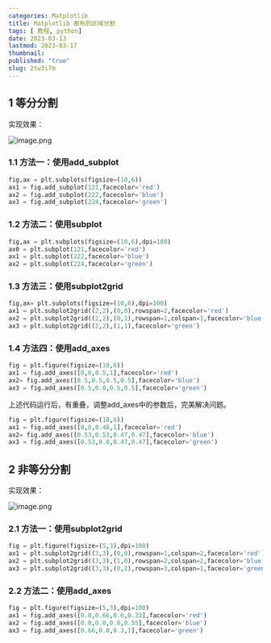 ```yaml
---
categories: Matplotlib
title: Matplotlib 画布的区域分割
tags: [ 教程, python]
date: 2023-03-13
lastmod: 2023-03-17 
thumbnail:  
published: "true"
slug: 2tw3i7m
---
```



## 1 等分分割  

实现效果：

![image.png](https://s1.vika.cn/space/2023/03/13/f36e592651dd42b2a42277b82a6d1fd7) 

### 1.1 方法一：使用add_subplot  

```python
fig,ax = plt.subplots(figsize=(10,6))
ax1 = fig.add_subplot(121,facecolor='red')
ax2 = fig.add_subplot(222,facecolor='blue')
ax3 = fig.add_subplot(224,facecolor='green')
```

### 1.2 方法二：使用subplot  

```python
fig,ax = plt.subplots(figsize=(10,6),dpi=100)
ax0 = plt.subplot(121,facecolor='red')
ax1 = plt.subplot(222,facecolor='blue')
ax2 = plt.subplot(224,facecolor='green')
```

### 1.3 方法三：使用subplot2grid  

```python
fig,ax= plt.subplots(figsize=(10,6),dpi=100)
ax1 = plt.subplot2grid((2,2),(0,0),rowspan=2,facecolor='red')
ax2 = plt.subplot2grid((2,2),(0,1),rowspan=1,colspan=1,facecolor='blue')
ax3 = plt.subplot2grid((2,2),(1,1),facecolor='green')
```

### 1.4 方法四：使用add_axes  

```python
fig = plt.figure(figsize=(10,6))
ax1 = fig.add_axes([0,0,0.5,1],facecolor='red')
ax2= fig.add_axes([0.5,0.5,0.5,0.5],facecolor='blue')
ax3 = fig.add_axes([0.5,0.0,0.5,0.5],facecolor='green')
```
上述代码运行后，有重叠，调整add_axes中的参数后，完美解决问题。  

```python
fig = plt.figure(figsize=(10,6))
ax1 = fig.add_axes([0,0,0.48,1],facecolor='red')
ax2= fig.add_axes([0.53,0.53,0.47,0.47],facecolor='blue')
ax3 = fig.add_axes([0.53,0.0,0.47,0.47],facecolor='green')
```


## 2 非等分分割 

实现效果：

![image.png](https://s1.vika.cn/space/2023/03/13/c9d054ab5e814ab59875999544d24add)
 
### 2.1 方法一：使用subplot2grid  

```python
fig = plt.figure(figsize=(5,3),dpi=100)
ax1 = plt.subplot2grid((3,3),(0,0),rowspan=1,colspan=2,facecolor='red')
ax2 = plt.subplot2grid((3,3),(1,0),rowspan=2,colspan=2,facecolor='blue')
ax3 = plt.subplot2grid((3,3),(0,2),rowspan=3,colspan=1,facecolor='green')
```

### 2.2 方法二：使用add_axes  

```python
fig = plt.figure(figsize=(5,3),dpi=100)
ax1 = fig.add_axes([0.0,0.66,0.6,0.33],facecolor='red')
ax2 = fig.add_axes([0.0,0.0,0.6,0.55],facecolor='blue')
ax3 = fig.add_axes([0.66,0.0,0.3,1],facecolor='green')
```

  


 


